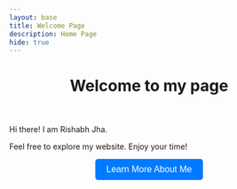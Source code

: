 ```yaml
---
layout: base
title: Welcome Page 
description: Home Page
hide: true
---
```




<h1 align=center> Welcome to my page </h1>
<br><br>
Hi there! I am Rishabh Jha. <br/> 
<p> Feel free to explore my website. Enjoy your time! </p>

<!-- Add a button -->
<div align="center">
    <a href="/about" style="text-decoration: none;">
        <button style="padding: 10px 20px; font-size: 16px; background-color: #007BFF; color: white; border: none; border-radius: 5px; cursor: pointer;">
            Learn More About Me
        </button>
    </a>
</div> 

 
